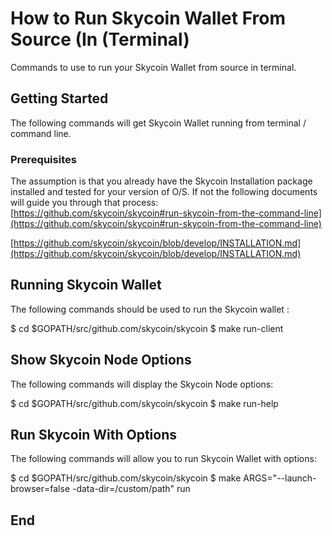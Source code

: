 ﻿


# How to Run Skycoin Wallet From Source (In (Terminal)

Commands to use to run your Skycoin Wallet from source in terminal. 
## Getting Started

The following commands will get Skycoin Wallet running from terminal / command line.

### Prerequisites

The assumption is that you already have the Skycoin Installation package installed and tested for your version of O/S. If not the following documents will guide you through that process: 
[https://github.com/skycoin/skycoin#run-skycoin-from-the-command-line](https://github.com/skycoin/skycoin#run-skycoin-from-the-command-line)

[https://github.com/skycoin/skycoin/blob/develop/INSTALLATION.md](https://github.com/skycoin/skycoin/blob/develop/INSTALLATION.md)

## Running Skycoin Wallet

The following commands should be used to run the Skycoin wallet :

$ cd $GOPATH/src/github.com/skycoin/skycoin
$ make run-client

## Show Skycoin Node Options

The following commands will display the Skycoin Node options: 

$ cd $GOPATH/src/github.com/skycoin/skycoin
$ make run-help

## Run Skycoin With Options

The following commands will allow you to run Skycoin Wallet with options: 

$ cd $GOPATH/src/github.com/skycoin/skycoin
$ make ARGS="--launch-browser=false -data-dir=/custom/path" run


## End

